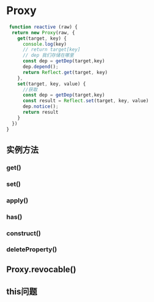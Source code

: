 # Proxy

```js
 function reactive (raw) {
  return new Proxy(raw, {
    get(target, key) {
      console.log(key)
      // return target[key]
      // dep 我们存储在哪里
      const dep = getDep(target,key)
      dep.depend();
      return Reflect.get(target, key)
    },
    set(target, key, value) {
      //获取
      const dep = getDep(target,key)
      const result = Reflect.set(target, key, value)
      dep.notice();
      return result
    }
  })
}
```


## 实例方法

### get()

### set()

### apply()

### has()

### construct()

### deleteProperty()


## Proxy.revocable()


## this问题

